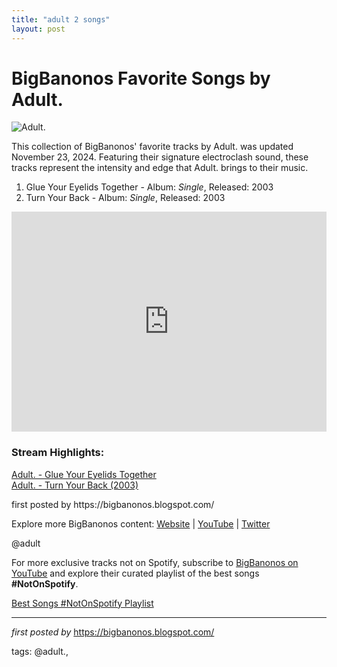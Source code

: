 ```yaml
---
title: "adult 2 songs"
layout: post
---
```

<h1>BigBanonos Favorite Songs by Adult.</h1>
<img src="https://lastfm.freetls.fastly.net/i/u/ar0/ad9094dc5e6d8a3366bd98b9ab629ee7.jpg" alt="Adult."> <p>This collection of BigBanonos' favorite tracks by Adult. was updated November 23, 2024. Featuring their signature electroclash sound, these tracks represent the intensity and edge that Adult. brings to their music.</p> <ol> <li>Glue Your Eyelids Together - Album: <i>Single</i>, Released: 2003</li> <li>Turn Your Back - Album: <i>Single</i>, Released: 2003</li>
</ol> <div> <iframe src="https://open.spotify.com/embed/playlist/0MGFbJgQnhL60I4XalYeEo?utm_source=generator" width="100%" height="352" frameborder="0" allowfullscreen="" allow="autoplay; clipboard-write; encrypted-media; fullscreen; picture-in-picture" loading="lazy"></iframe>
</div> <h3>Stream Highlights:</h3>
<p> <a href="https://draft.blogger.com/blog/post/edit/6817930984197672883/8326881601823561461#" target="_blank">Adult. - Glue Your Eyelids Together</a><br> <a href="https://draft.blogger.com/blog/post/edit/6817930984197672883/8326881601823561461#" target="_blank">Adult. - Turn Your Back (2003)</a>
</p> <p>first posted by https://bigbanonos.blogspot.com/</p> <div> <p>Explore more BigBanonos content: <a href="https://bigbanonos.blogspot.com/">Website</a> | <a href="https://www.youtube.com/@BigBanonos">YouTube</a> | <a href="https://x.com/bigbanonos">Twitter</a></p>
</div> <!-- Tags -->
<p>@adult</p>


<!--Subscribe and Playlist Links-->
<div>
    <p>For more exclusive tracks not on Spotify, subscribe to <a href="https://www.youtube.com/@BigBanonos" target="_blank">BigBanonos on YouTube</a> and explore their curated playlist of the best songs <strong>#NotOnSpotify</strong>.</p>
    <p><a href="https://www.youtube.com/playlist?list=PLtuNtuTatqI0kFahUCbtbfenC_ET5O_tr" target="_blank">Best Songs #NotOnSpotify Playlist<br /></a></p></div>

<hr />

<p><em>first posted by</em> <a href="https://bigbanonos.blogspot.com/" rel="noopener" target="_new">https://bigbanonos.blogspot.com/</a></p>

<p>tags: @adult.,</p>
